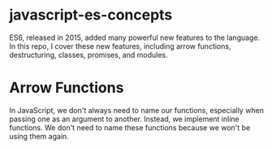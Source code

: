 # javascript-es-concepts
ES6, released in 2015, added many powerful new features to the language. In this repo, I cover these new features, including arrow functions, destructuring, classes, promises, and modules.


# Arrow Functions
In JavaScript, we don't always need to name our functions, especially when passing one as an argument to another. Instead, we implement inline functions. We don't need to name these functions because we won't be using them again.